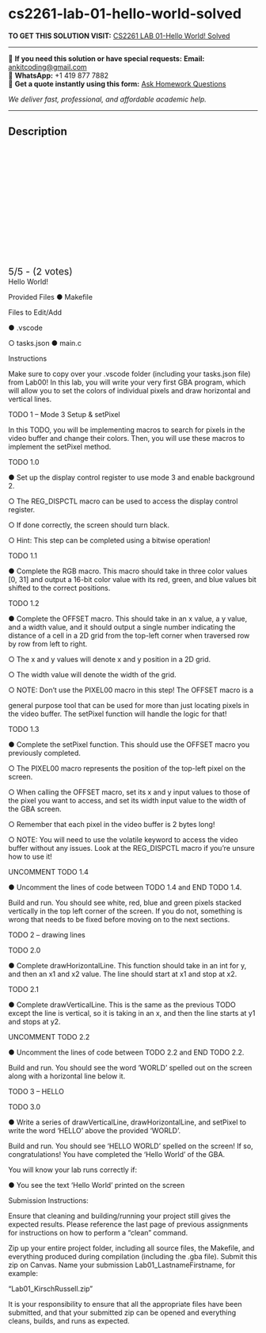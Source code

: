 # cs2261-lab-01-hello-world-solved
**TO GET THIS SOLUTION VISIT:** [CS2261 LAB 01-Hello World! Solved](https://www.ankitcodinghub.com/product/cs2261-lab-01-solved-3/)


---

📩 **If you need this solution or have special requests:** **Email:** ankitcoding@gmail.com  
📱 **WhatsApp:** +1 419 877 7882  
📄 **Get a quote instantly using this form:** [Ask Homework Questions](https://www.ankitcodinghub.com/services/ask-homework-questions/)

*We deliver fast, professional, and affordable academic help.*

---

<h2>Description</h2>



<div class="kk-star-ratings kksr-auto kksr-align-center kksr-valign-top" data-payload="{&quot;align&quot;:&quot;center&quot;,&quot;id&quot;:&quot;121037&quot;,&quot;slug&quot;:&quot;default&quot;,&quot;valign&quot;:&quot;top&quot;,&quot;ignore&quot;:&quot;&quot;,&quot;reference&quot;:&quot;auto&quot;,&quot;class&quot;:&quot;&quot;,&quot;count&quot;:&quot;2&quot;,&quot;legendonly&quot;:&quot;&quot;,&quot;readonly&quot;:&quot;&quot;,&quot;score&quot;:&quot;5&quot;,&quot;starsonly&quot;:&quot;&quot;,&quot;best&quot;:&quot;5&quot;,&quot;gap&quot;:&quot;4&quot;,&quot;greet&quot;:&quot;Rate this product&quot;,&quot;legend&quot;:&quot;5\/5 - (2 votes)&quot;,&quot;size&quot;:&quot;24&quot;,&quot;title&quot;:&quot;CS2261 LAB 01-Hello World! Solved&quot;,&quot;width&quot;:&quot;138&quot;,&quot;_legend&quot;:&quot;{score}\/{best} - ({count} {votes})&quot;,&quot;font_factor&quot;:&quot;1.25&quot;}">

<div class="kksr-stars">

<div class="kksr-stars-inactive">
            <div class="kksr-star" data-star="1" style="padding-right: 4px">


<div class="kksr-icon" style="width: 24px; height: 24px;"></div>
        </div>
            <div class="kksr-star" data-star="2" style="padding-right: 4px">


<div class="kksr-icon" style="width: 24px; height: 24px;"></div>
        </div>
            <div class="kksr-star" data-star="3" style="padding-right: 4px">


<div class="kksr-icon" style="width: 24px; height: 24px;"></div>
        </div>
            <div class="kksr-star" data-star="4" style="padding-right: 4px">


<div class="kksr-icon" style="width: 24px; height: 24px;"></div>
        </div>
            <div class="kksr-star" data-star="5" style="padding-right: 4px">


<div class="kksr-icon" style="width: 24px; height: 24px;"></div>
        </div>
    </div>

<div class="kksr-stars-active" style="width: 138px;">
            <div class="kksr-star" style="padding-right: 4px">


<div class="kksr-icon" style="width: 24px; height: 24px;"></div>
        </div>
            <div class="kksr-star" style="padding-right: 4px">


<div class="kksr-icon" style="width: 24px; height: 24px;"></div>
        </div>
            <div class="kksr-star" style="padding-right: 4px">


<div class="kksr-icon" style="width: 24px; height: 24px;"></div>
        </div>
            <div class="kksr-star" style="padding-right: 4px">


<div class="kksr-icon" style="width: 24px; height: 24px;"></div>
        </div>
            <div class="kksr-star" style="padding-right: 4px">


<div class="kksr-icon" style="width: 24px; height: 24px;"></div>
        </div>
    </div>
</div>


<div class="kksr-legend" style="font-size: 19.2px;">
            5/5 - (2 votes)    </div>
    </div>
Hello World!

Provided Files ● Makefile

Files to Edit/Add

● .vscode

○ tasks.json ● main.c

Instructions

Make sure to copy over your .vscode folder (including your tasks.json file) from Lab00! In this lab, you will write your very first GBA program, which will allow you to set the colors of individual pixels and draw horizontal and vertical lines.

TODO 1 – Mode 3 Setup &amp; setPixel

In this TODO, you will be implementing macros to search for pixels in the video buffer and change their colors. Then, you will use these macros to implement the setPixel method.

TODO 1.0

● Set up the display control register to use mode 3 and enable background 2.

○ The REG_DISPCTL macro can be used to access the display control register.

○ If done correctly, the screen should turn black.

○ Hint: This step can be completed using a bitwise operation!

TODO 1.1

● Complete the RGB macro. This macro should take in three color values [0, 31] and output a 16-bit color value with its red, green, and blue values bit shifted to the correct positions.

TODO 1.2

● Complete the OFFSET macro. This should take in an x value, a y value, and a width value, and it should output a single number indicating the distance of a cell in a 2D grid from the top-left corner when traversed row by row from left to right.

○ The x and y values will denote x and y position in a 2D grid.

○ The width value will denote the width of the grid.

○ NOTE: Don’t use the PIXEL00 macro in this step! The OFFSET macro is a

general purpose tool that can be used for more than just locating pixels in the video buffer. The setPixel function will handle the logic for that!

TODO 1.3

● Complete the setPixel function. This should use the OFFSET macro you previously completed.

○ The PIXEL00 macro represents the position of the top-left pixel on the screen.

○ When calling the OFFSET macro, set its x and y input values to those of the pixel you want to access, and set its width input value to the width of the GBA screen.

○ Remember that each pixel in the video buffer is 2 bytes long!

○ NOTE: You will need to use the volatile keyword to access the video buffer without any issues. Look at the REG_DISPCTL macro if you’re unsure how to use it!

UNCOMMENT TODO 1.4

● Uncomment the lines of code between TODO 1.4 and END TODO 1.4.

Build and run. You should see white, red, blue and green pixels stacked vertically in the top left corner of the screen. If you do not, something is wrong that needs to be fixed before moving on to the next sections.

TODO 2 – drawing lines

TODO 2.0

● Complete drawHorizontalLine. This function should take in an int for y, and then an x1 and x2 value. The line should start at x1 and stop at x2.

TODO 2.1

● Complete drawVerticalLine. This is the same as the previous TODO except the line is vertical, so it is taking in an x, and then the line starts at y1 and stops at y2.

UNCOMMENT TODO 2.2

● Uncomment the lines of code between TODO 2.2 and END TODO 2.2.

Build and run. You should see the word ‘WORLD’ spelled out on the screen along with a horizontal line below it.

TODO 3 – HELLO

TODO 3.0

● Write a series of drawVerticalLine, drawHorizontalLine, and setPixel to write the word ‘HELLO’ above the provided ‘WORLD’.

Build and run. You should see ‘HELLO WORLD’ spelled on the screen! If so, congratulations! You have completed the ‘Hello World’ of the GBA.

You will know your lab runs correctly if:

● You see the text ‘Hello World’ printed on the screen

Submission Instructions:

Ensure that cleaning and building/running your project still gives the expected results. Please reference the last page of previous assignments for instructions on how to perform a “clean” command.

Zip up your entire project folder, including all source files, the Makefile, and everything produced during compilation (including the .gba file). Submit this zip on Canvas. Name your submission Lab01_LastnameFirstname, for example:

“Lab01_KirschRussell.zip”

It is your responsibility to ensure that all the appropriate files have been submitted, and that your submitted zip can be opened and everything cleans, builds, and runs as expected.
